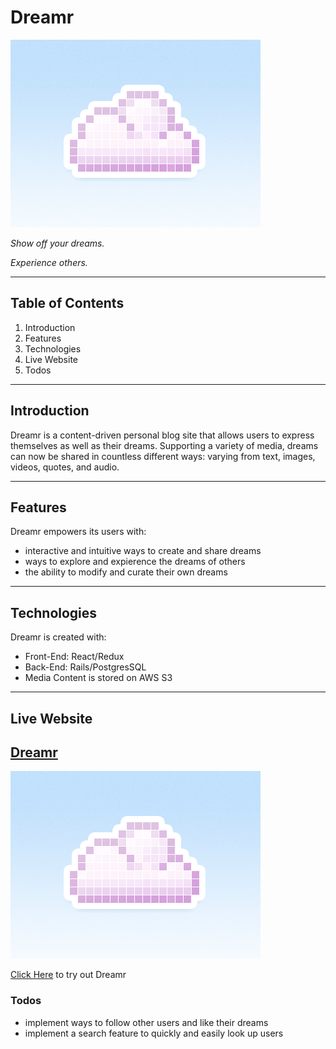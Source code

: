 
# Dreamr

  <a href="https://dreamr-app.herokuapp.com/#/"><img src="https://raw.githubusercontent.com/applecidera/Dreamr/master/app/assets/images/cloud_avatar.png"></a>

  *Show off your dreams.*


*Experience others.*


---

## Table of Contents
1. Introduction
2. Features
3. Technologies
4. Live Website
5. Todos

---

## Introduction
Dreamr is a content-driven personal blog site that allows users to express themselves as well as their dreams. Supporting a variety of media, dreams can now be shared in countless different ways: varying from text, images, videos, quotes, and audio.

---

## Features
Dreamr empowers its users with:
* interactive and intuitive ways to create and share dreams
* ways to explore and expierence the dreams of others
* the ability to modify and curate their own dreams

---

## Technologies
Dreamr is created with:
* Front-End: React/Redux 
* Back-End: Rails/PostgresSQL
* Media Content is stored on AWS S3

---

## Live Website
## [Dreamr](https://dreamr-app.herokuapp.com/#/)

<a href="https://dreamr-app.herokuapp.com/#/"><img src="https://raw.githubusercontent.com/applecidera/Dreamr/master/app/assets/images/cloud_avatar.png"></a>

[Click Here](https://dreamr-app.herokuapp.com/#/) to try out Dreamr

### Todos
* implement ways to follow other users and like their dreams
* implement a search feature to quickly and easily look up users
